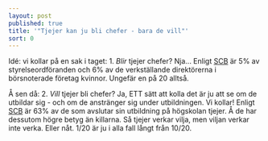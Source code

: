 ```yaml
---
layout: post
published: true
title: '"Tjejer kan ju bli chefer - bara de vill"'
sort: 0
---
```




Idé: vi kollar på en sak i taget: 1. _Blir_ tjejer chefer? Nja... Enligt [SCB](http://www.scb.se/Statistik/_Publikationer/LE0201_2015B16_BR_X10BR1601.pdf "På tal om Kvinnor och Män s. 98") är 5% av styrelseordföranden och 6% av de verkställande direktörerna i börsnoterade företag kvinnor. Ungefär en på 20 alltså. 

Å sen då: 2. _Vill_ tjejer bli chefer? Ja, ETT sätt att kolla det är ju att se om de utbildar sig - och om de anstränger sig under utbildningen. Vi kollar! Enligt [SCB](http://www.scb.se/Statistik/_Publikationer/LE0201_2015B16_BR_X10BR1601.pdf "På tal om Kvinnor och Män") är 63% av de som avslutar sin utbildning på högskolan tjejer. Å de har dessutom högre betyg än killarna. Så tjejer verkar vilja, men viljan verkar inte verka. Eller nåt. 1/20 är ju i alla fall långt från 10/20.
